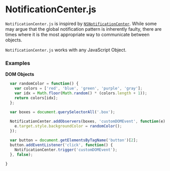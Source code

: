 <h1>NotificationCenter.js</h1>

`NotificationCenter.js` is inspired by [`NSNotificationCenter`](https://developer.apple.com/documentation/foundation/nsnotificationcenter). While some may argue that the global notification pattern is inherently faulty, there are times where it is the most appropriate way to communicate between objects.

`NotificationCenter.js` works with any JavaScript Object. 


### Examples

**DOM Objects**

```javascript
  var randomColor = function() {
    var colors = ['red', 'blue', 'green', 'purple', 'gray'];
    var idx = Math.floor(Math.random() * (colors.length + 1));
    return colors[idx];
  };
  
  var boxes = document.querySelectorAll('.box');

  NotificationCenter.addObservers(boxes, 'customDOMEvent', function(e) {
    e.target.style.backgroundColor = randomColor();
  });

  var button = document.getElementsByTagName('button')[2];
  button.addEventListener('click', function() {
    NotificationCenter.trigger('customDOMEvent');
  }, false);
  
}
```
